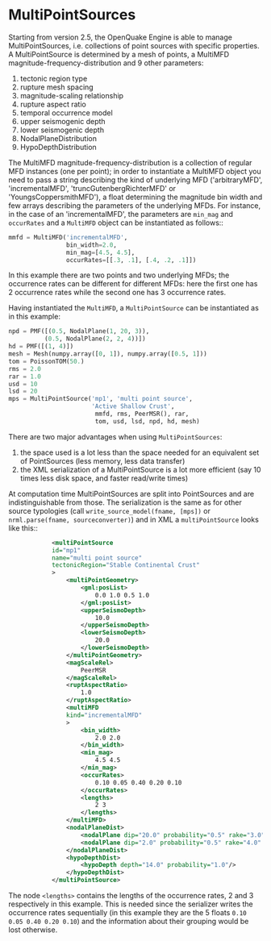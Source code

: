 MultiPointSources
=============================

Starting from version 2.5, the OpenQuake Engine is able to manage
MultiPointSources, i.e. collections of point sources with specific
properties. A MultiPointSource is determined by a mesh of points,
a MultiMFD magnitude-frequency-distribution and 9 other parameters:

1. tectonic region type
2. rupture mesh spacing
3. magnitude-scaling relationship
4. rupture aspect ratio
5. temporal occurrence model
6. upper seismogenic depth
7. lower seismogenic depth
8. NodalPlaneDistribution
9. HypoDepthDistribution

The MultiMFD magnitude-frequency-distribution is a collection of
regular MFD instances (one per point); in order to instantiate a
MultiMFD object you need to pass a string describing the kind of
underlying MFD ('arbitraryMFD', 'incrementalMFD',
'truncGutenbergRichterMFD' or 'YoungsCoppersmithMFD'), a float
determining the magnitude bin width and few arrays describing the
parameters of the underlying MFDs. For instance, in the case of an
'incrementalMFD', the parameters are `min_mag` and `occurRates` and
a `MultiMFD` object can be instantiated as follows::

```python
mmfd = MultiMFD('incrementalMFD',
                bin_width=2.0,
                min_mag=[4.5, 4.5],
                occurRates=[[.3, .1], [.4, .2, .1]])
```

In this example there are two points and two underlying MFDs; the
occurrence rates can be different for different MFDs: here the first
one has 2 occurrence rates while the second one has 3 occurrence
rates.

Having instantiated the `MultiMFD`, a `MultiPointSource` can be instantiated
as in this example:

```python
npd = PMF([(0.5, NodalPlane(1, 20, 3)),
          (0.5, NodalPlane(2, 2, 4))])
hd = PMF([(1, 4)])
mesh = Mesh(numpy.array([0, 1]), numpy.array([0.5, 1]))
tom = PoissonTOM(50.)
rms = 2.0
rar = 1.0
usd = 10
lsd = 20
mps = MultiPointSource('mp1', 'multi point source',
                       'Active Shallow Crust',
                        mmfd, rms, PeerMSR(), rar,
                        tom, usd, lsd, npd, hd, mesh)
```
There are two major advantages when using `MultiPointSources`:

1. the space used is a lot less than the space needed for an equivalent
   set of PointSources (less memory, less data transfer)
2. the XML serialization of a MultiPointSource is a lot more efficient (say
   10 times less disk space, and faster read/write times)
   
At computation time MultiPointSources are split into PointSources and are
indistinguishable from those. The serialization is the same as for other
source typologies (call `write_source_model(fname, [mps])` or
`nrml.parse(fname, sourceconverter)`) and in XML a `multiPointSource`
looks like this::

```xml
            <multiPointSource
            id="mp1"
            name="multi point source"
            tectonicRegion="Stable Continental Crust"
            >
                <multiPointGeometry>
                    <gml:posList>
                        0.0 1.0 0.5 1.0
                    </gml:posList>
                    <upperSeismoDepth>
                        10.0
                    </upperSeismoDepth>
                    <lowerSeismoDepth>
                        20.0
                    </lowerSeismoDepth>
                </multiPointGeometry>
                <magScaleRel>
                    PeerMSR
                </magScaleRel>
                <ruptAspectRatio>
                    1.0
                </ruptAspectRatio>
                <multiMFD
                kind="incrementalMFD"
                >
                    <bin_width>
                        2.0 2.0
                    </bin_width>
                    <min_mag>
                        4.5 4.5
                    </min_mag>
                    <occurRates>
                        0.10 0.05 0.40 0.20 0.10
                    </occurRates>
                    <lengths>
                        2 3
                    </lengths>
                </multiMFD>
                <nodalPlaneDist>
                    <nodalPlane dip="20.0" probability="0.5" rake="3.0" strike="1.0"/>
                    <nodalPlane dip="2.0" probability="0.5" rake="4.0" strike="2.0"/>
                </nodalPlaneDist>
                <hypoDepthDist>
                    <hypoDepth depth="14.0" probability="1.0"/>
                </hypoDepthDist>
            </multiPointSource>
```

The node `<lengths>` contains the lengths of the occurrence rates, 2 and 3
respectively in this example. This is needed since the serializer writes
the occurrence rates sequentially (in this example they are the 5 floats
`0.10 0.05 0.40 0.20 0.10`) and the information about their grouping would
be lost otherwise.
